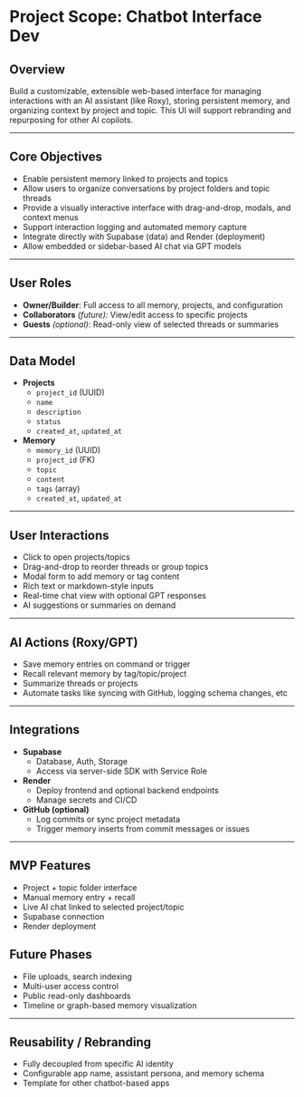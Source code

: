 # Project Scope: Chatbot Interface Dev

## Overview
Build a customizable, extensible web-based interface for managing interactions with an AI assistant (like Roxy), storing persistent memory, and organizing context by project and topic. This UI will support rebranding and repurposing for other AI copilots.

---

## Core Objectives
- Enable persistent memory linked to projects and topics
- Allow users to organize conversations by project folders and topic threads
- Provide a visually interactive interface with drag-and-drop, modals, and context menus
- Support interaction logging and automated memory capture
- Integrate directly with Supabase (data) and Render (deployment)
- Allow embedded or sidebar-based AI chat via GPT models

---

## User Roles
- **Owner/Builder**: Full access to all memory, projects, and configuration
- **Collaborators** *(future)*: View/edit access to specific projects
- **Guests** *(optional)*: Read-only view of selected threads or summaries

---

## Data Model
- **Projects**
  - `project_id` (UUID)
  - `name`
  - `description`
  - `status`
  - `created_at`, `updated_at`
- **Memory**
  - `memory_id` (UUID)
  - `project_id` (FK)
  - `topic`
  - `content`
  - `tags` (array)
  - `created_at`, `updated_at`

---

## User Interactions
- Click to open projects/topics
- Drag-and-drop to reorder threads or group topics
- Modal form to add memory or tag content
- Rich text or markdown-style inputs
- Real-time chat view with optional GPT responses
- AI suggestions or summaries on demand

---

## AI Actions (Roxy/GPT)
- Save memory entries on command or trigger
- Recall relevant memory by tag/topic/project
- Summarize threads or projects
- Automate tasks like syncing with GitHub, logging schema changes, etc

---

## Integrations
- **Supabase**
  - Database, Auth, Storage
  - Access via server-side SDK with Service Role
- **Render**
  - Deploy frontend and optional backend endpoints
  - Manage secrets and CI/CD
- **GitHub (optional)**
  - Log commits or sync project metadata
  - Trigger memory inserts from commit messages or issues

---

## MVP Features
- Project + topic folder interface
- Manual memory entry + recall
- Live AI chat linked to selected project/topic
- Supabase connection
- Render deployment

## Future Phases
- File uploads, search indexing
- Multi-user access control
- Public read-only dashboards
- Timeline or graph-based memory visualization

---

## Reusability / Rebranding
- Fully decoupled from specific AI identity
- Configurable app name, assistant persona, and memory schema
- Template for other chatbot-based apps
